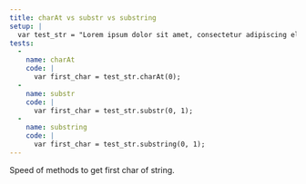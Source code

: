 ```yaml
---
title: charAt vs substr vs substring
setup: |
  var test_str = "Lorem ipsum dolor sit amet, consectetur adipiscing elit."
tests:
  -
    name: charAt
    code: |
      var first_char = test_str.charAt(0);
  -
    name: substr
    code: |
      var first_char = test_str.substr(0, 1);
  -
    name: substring
    code: |
      var first_char = test_str.substring(0, 1);
---
```

Speed of methods to get first char of string.
